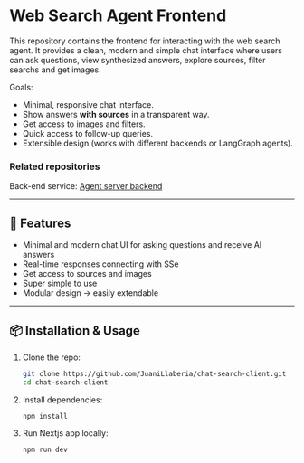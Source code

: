 # Web Search Agent Frontend

This repository contains the frontend for interacting with the web search agent. It provides a clean, modern and simple chat interface where users can ask questions, view synthesized answers, explore sources, filter searchs and get images.

Goals:

* Minimal, responsive chat interface.
* Show answers **with sources** in a transparent way.
* Get access to images and filters.
* Quick access to follow-up queries.
* Extensible design (works with different backends or LangGraph agents).

### Related repositories

Back-end service: [Agent server backend](https://github.com/JuaniLlaberia/chat-search-server)

---

## 🚀 Features

* Minimal and modern chat UI for asking questions and receive AI answers
* Real-time responses connecting with SSe
* Get access to sources and images
* Super simple to use
* Modular design → easily extendable

---

## 📦 Installation & Usage
1. Clone the repo:
   ```bash
   git clone https://github.com/JuaniLlaberia/chat-search-client.git
   cd chat-search-client
   ```
2. Install dependencies:
   ```bash
   npm install
   ```
3. Run Nextjs app locally:

   ```bash
   npm run dev
   ```
